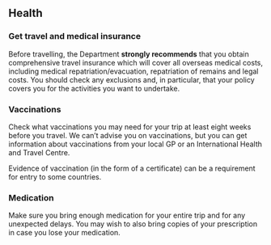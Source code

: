## Health

### **Get travel and medical insurance**

Before travelling, the Department **strongly recommends** that you obtain comprehensive travel insurance which will cover all overseas medical costs, including medical repatriation/evacuation, repatriation of remains and legal costs. You should check any exclusions and, in particular, that your policy covers you for the activities you want to undertake.

### **Vaccinations**

Check what vaccinations you may need for your trip at least eight weeks before you travel. We can’t advise you on vaccinations, but you can get information about vaccinations from your local GP or an International Health and Travel Centre.

Evidence of vaccination (in the form of a certificate) can be a requirement for entry to some countries.

### **Medication**

Make sure you bring enough medication for your entire trip and for any unexpected delays. You may wish to also bring copies of your prescription in case you lose your medication.